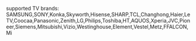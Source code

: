 supported TV brands: SAMSUNG,SONY,Konka,Skyworth,Hisense,SHARP,TCL,Changhong,Haier,LeTV,Coocaa,Panasonic,Zenith,LG,Philips,Toshiba,HT,AQUOS,Xperia,JVC,Pioneer,Siemens,Mitsubishi,Vizio,Westinghouse,Element,Vestel,Metz,FFALCON,Mi
